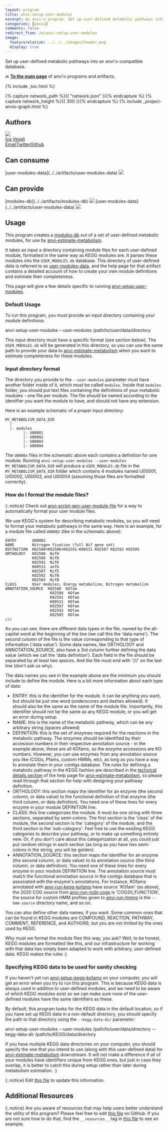 ```yaml
---
layout: program
title: anvi-setup-user-modules
excerpt: An anvi'o program. Set up user-defined metabolic pathways into an anvi&#x27;o-compatible database.
categories: [anvio]
comments: false
redirect_from: /m/anvi-setup-user-modules
image:
  featurerelative: ../../../images/header.png
  display: true
---
```


Set up user-defined metabolic pathways into an anvi&#x27;o-compatible database.

🔙 **[To the main page](../../)** of anvi'o programs and artifacts.


{% include _toc.html %}
<div id="svg" class="subnetwork"></div>
{% capture network_path %}{{ "network.json" }}{% endcapture %}
{% capture network_height %}{{ 300 }}{% endcapture %}
{% include _project-anvio-graph.html %}


## Authors

<div class="anvio-person"><div class="anvio-person-info"><div class="anvio-person-photo"><img class="anvio-person-photo-img" src="../../images/authors/ivagljiva.jpg" /></div><div class="anvio-person-info-box"><a href="/people/ivagljiva" target="_blank"><span class="anvio-person-name">Iva Veseli</span></a><div class="anvio-person-social-box"><a href="mailto:iveseli@uchicago.edu" class="person-social" target="_blank"><i class="fa fa-fw fa-envelope-square"></i>Email</a><a href="http://twitter.com/ivaglj1va" class="person-social" target="_blank"><i class="fa fa-fw fa-twitter-square"></i>Twitter</a><a href="http://github.com/ivagljiva" class="person-social" target="_blank"><i class="fa fa-fw fa-github"></i>Github</a></div></div></div></div>



## Can consume


<p style="text-align: left" markdown="1"><span class="artifact-r">[user-modules-data](../../artifacts/user-modules-data) <img src="../../images/icons/DB.png" class="artifact-icon-mini" /></span></p>


## Can provide


<p style="text-align: left" markdown="1"><span class="artifact-p">[modules-db](../../artifacts/modules-db) <img src="../../images/icons/DB.png" class="artifact-icon-mini" /></span> <span class="artifact-p">[user-modules-data](../../artifacts/user-modules-data) <img src="../../images/icons/DB.png" class="artifact-icon-mini" /></span></p>


## Usage


This program creates a <span class="artifact-n">[modules-db](/help/main/artifacts/modules-db)</span> out of a set of user-defined metabolic modules, for use by <span class="artifact-p">[anvi-estimate-metabolism](/help/main/programs/anvi-estimate-metabolism)</span>.

It takes as input a directory containing module files for each user-defined module, formatted in the same way as KEGG modules are. It parses these modules into the `USER_MODULES.db` database. This directory of user-defined data is referred to as <span class="artifact-n">[user-modules-data](/help/main/artifacts/user-modules-data)</span>, and the help page for that artifact contains a detailed account of how to create your own module definitions and estimate their completeness.

This page will give a few details specific to running <span class="artifact-p">[anvi-setup-user-modules](/help/main/programs/anvi-setup-user-modules)</span>.

### Default Usage

To run this program, you must provide an input directory containing your module definitions:

<div class="codeblock" markdown="1">
anvi&#45;setup&#45;user&#45;modules &#45;&#45;user&#45;modules /path/to/user/data/directory
</div>

This input directory must have a specific format (see section below). The `USER_MODULES.db` will be generated in this directory, so you can use the same path to provide your data to <span class="artifact-p">[anvi-estimate-metabolism](/help/main/programs/anvi-estimate-metabolism)</span> when you want to estimate completeness for these modules.

### Input directory format

The directory you provide to the `--user-modules` parameter must have another folder inside of it, which must be called `modules`. Inside that `modules` folder, you should put text files containing the definitions of your metabolic modules - one file per module. The file should be named according to the identifier you want the module to have, and should not have any extension.

Here is an example schematic of a proper input directory:
```
MY_METABOLISM_DATA_DIR
  |
  |- modules
        |- U00001
        |- U00002
        |- U00003
        |- U00004
```
The `U0000x` files in the schematic above each contains a definition for one module. Running `anvi-setup-user-modules --user-modules MY_METABOLISM_DATA_DIR` will produce a `USER_MODULES.db` file in the `MY_METABOLISM_DATA_DIR` folder which contains 4 modules named U00001, U00002, U00003, and U00004 (assuming those files are formatted correctly).

### How do I format the module files?

{:.notice}
Check out <span class="artifact-p">[anvi-script-gen-user-module-file](/help/main/programs/anvi-script-gen-user-module-file)</span> for a way to automatically format your user module files.


We use KEGG's system for describing metabolic modules, so you will need to format your metabolic pathways in the same way. Here is an example, for a module file called `U00002` (like in the schematic above):
```
ENTRY       U00002
NAME        Nitrogen fixation (full Nif gene set)
DEFINITION  K02588+K02586+K02591-K00531 K02587 K02592 K02585
ORTHOLOGY   K02588  NifH
            K02586  NifD
            K02591  NifK
            K00531  anfG
            K02587  NifE
            K02592  NifN
            K02585  NifB
CLASS       User modules; Energy metabolism; Nitrogen metabolism
ANNOTATION_SOURCE  K02588  KOfam
                    K02586  KOfam
                    K02591  KOfam
                    K00531  KOfam
                    K02587  KOfam
                    K02592  KOfam
                    K02585  KOfam
///
```
As you can see, there are different data types in the file, named by the all-capital word at the beginning of the line (we call this the 'data name'). The second column of the file is the value corresponding to that type of information ('data value'). Some data names, like ORTHOLOGY and ANNOTATION_SOURCE, also have a 3rd column further defining the data value (which we call the 'data definition'). Each field in the file should be separated by _at least two spaces_. And the file must end with '///' on the last line (don't ask us why).

The data names you see in the example above are the minimum you should include to define the module. Here is a bit more information about each type of data:
- ENTRY: this is the identifier for the module. It can be anything you want, but should be just one word (underscores and dashes allowed). It should also be the same as the name of the module file. Importantly, this identifier should not be the same as any KEGG module, or you will get an error during setup.
- NAME: this is the name of the metabolic pathway, which can be any arbitrary string (spaces allowed)
- DEFINITION: this is the set of enzymes required for the reactions in the metabolic pathway. The enzymes should be identified by their accession numbers in their respective annotation source - in the example above, these are all KOfams, so the enzyme accessions are KO numbers. However, you can use enzymes from any annotation source you like (COGs, Pfams, custom HMMs, etc), as long as you have a way to annotate them in your contigs database. The rules for defining a metabolic pathway in the KEGG fashion are described in the [technical details section](https://merenlab.org/software/anvio/help/main/programs/anvi-estimate-metabolism/#what-data-is-used-for-estimation) of the help page for <span class="artifact-p">[anvi-estimate-metabolism](/help/main/programs/anvi-estimate-metabolism)</span>, so please read through that section for help with designing your pathway definition.
- ORTHOLOGY: this section maps the identifier for an enzyme (the second column, or data value) to the functional definition of that enzyme (the third column, or data definition). You need one of these lines for every enzyme in your module DEFINITION line.
- CLASS: this line categorizes the module. It must be one string with three sections, separated by semi-colons. The first section is the 'class' of the module, the second section is the 'category' of the module, and the third section is the 'sub-category'. Feel free to use the existing KEGG categories to describe your pathway, or to make up something entirely new. Or, if you don't care about this categorization at all, you could just put random strings in each section (as long as you have two semi-colons in the string, you will be golden).
- ANNOTATION_SOURCE: this section maps the identifier for an enzyme (the second column, or data value) to its annotation source (the third column, or data definition). You need one of these lines for every enzyme in your module DEFINITION line. The annotation source must match the functional annotation source in the contigs database that is associated with the enzyme's annotations. For instance, KOfams annotated with <span class="artifact-p">[anvi-run-kegg-kofams](/help/main/programs/anvi-run-kegg-kofams)</span> have source 'KOfam' (as above), the 2020 COG source from <span class="artifact-p">[anvi-run-ncbi-cogs](/help/main/programs/anvi-run-ncbi-cogs)</span> is 'COG20_FUNCTION', the source for custom HMM profiles given to <span class="artifact-p">[anvi-run-hmms](/help/main/programs/anvi-run-hmms)</span> is the `--hmm-source` directory name, and so on.

You can also define other data names, if you want. Some common ones that can be found in KEGG modules are COMPOUND, REACTION, PATHWAY, COMMENT, REFERENCE, and AUTHORS; but you are not limited by the ones used by KEGG.

Why must we format the module files this way, you ask? Well, to be honest, KEGG modules are formatted like this, and our infrastructure for working with that data has simply been adapted to work with arbitrary, user-defined data. KEGG makes the rules :)

### Specifying KEGG data to be used for sanity checking

If you haven't yet run <span class="artifact-p">[anvi-setup-kegg-kofams](/help/main/programs/anvi-setup-kegg-kofams)</span> on your computer, you will get an error when you try to run this program. This is because KEGG data is always used in addition to user-defined modules, and we need to be aware of which KEGG modules exist so we can make sure none of the user-defined modules have the same identifiers as these.

By default, this program looks for the KEGG data in the default location, so if you have set up KEGG data in a non-default directory, you should specify the path to that directory using the `--kegg-data-dir` parameter:

<div class="codeblock" markdown="1">
anvi&#45;setup&#45;user&#45;modules &#45;&#45;user&#45;modules /path/to/user/data/directory &#45;&#45;kegg&#45;data&#45;dir /path/to/KEGG/data/directory
</div>

If you have multiple KEGG data directories on your computer, you should specify the one that you intend to use (along with this user-defined data) for <span class="artifact-p">[anvi-estimate-metabolism](/help/main/programs/anvi-estimate-metabolism)</span> downstream. It will not make a difference if all of your modules have identifiers unique from KEGG ones, but just in case they overlap, it is better to catch this during setup rather than later during metabolism estimation. :)


{:.notice}
Edit [this file](https://github.com/merenlab/anvio/tree/master/anvio/docs/programs/anvi-setup-user-modules.md) to update this information.


## Additional Resources



{:.notice}
Are you aware of resources that may help users better understand the utility of this program? Please feel free to edit [this file](https://github.com/merenlab/anvio/tree/master/bin/anvi-setup-user-modules) on GitHub. If you are not sure how to do that, find the `__resources__` tag in [this file](https://github.com/merenlab/anvio/blob/master/bin/anvi-interactive) to see an example.
